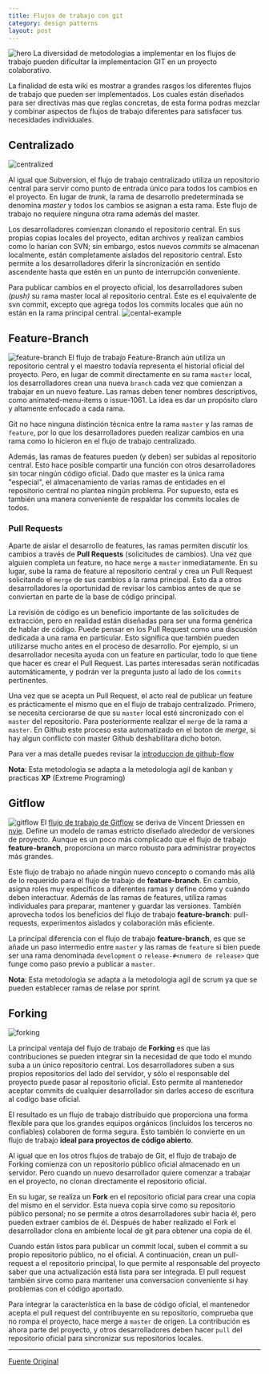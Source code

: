 ```yaml
---
title: Flujos de trabajo con git
category: design patterns
layout: post
---
```


![hero](https://wac-cdn.atlassian.com/dam/jcr:25d06843-2468-4e00-8ae7-11d4164f8995/hero.svg?cdnVersion=hp)
La diversidad de metodologias a implementar en los flujos de trabajo pueden difícultar la implementacion GIT en un proyecto colaborativo.

La finalidad de esta wiki es mostrar a grandes rasgos los diferentes flujos de trabajo que pueden ser implementados. Los cuales están diseñados para ser directivas mas que reglas concretas, de esta forma podras mezclar y combinar aspectos de flujos de trabajo diferentes para satisfacer tus necesidades individuales.

## Centralizado
![centralized](https://wac-cdn.atlassian.com/dam/jcr:c27e646e-0b66-49bd-9f85-ee9205e295d6/01.svg?cdnVersion=hp)

Al igual que Subversion, el flujo de trabajo centralizado utiliza un repositorio central para servir como punto de entrada único para todos los cambios en el proyecto. En lugar de *trunk*, la rama de desarrollo predeterminada se denomina *master* y todos los cambios se asignan a esta rama. Este flujo de trabajo no requiere ninguna otra rama además del master.

Los desarrolladores comienzan clonando el repositorio central. En sus propias copias locales del proyecto, editan archivos y realizan cambios como lo harían con SVN; sin embargo, estos nuevos *commits* se almacenan localmente, están completamente aislados del repositorio central. Esto permite a los desarrolladores diferir la sincronización en sentido ascendente hasta que estén en un punto de interrupción conveniente.

Para publicar cambios en el proyecto oficial, los desarrolladores suben *(push)* su rama master local al repositorio central. Éste es el equivalente de svn commit, excepto que agrega todos los commits locales que aún no están en la rama principal central.
![cental-example](https://wac-cdn.atlassian.com/dam/jcr:24d40389-e44e-4c28-b01b-be389d52506d/02.svg?cdnVersion=hp)

## Feature-Branch
![feature-branch](https://wac-cdn.atlassian.com/dam/jcr:f78ecc23-1371-4ce9-b2c0-b7a9fe706b21/01.svg?cdnVersion=hp)
El flujo de trabajo Feature-Branch aún utiliza un repositorio central y el maestro todavía representa el historial oficial del proyecto. Pero, en lugar de commit directamente en su rama `master` local, los desarrolladores crean una nueva `branch` cada vez que comienzan a trabajar en un nuevo feature. Las ramas deben tener nombres descriptivos, como animated-menu-items o issue-1061. La idea es dar un propósito claro y altamente enfocado a cada rama.

Git no hace ninguna distinción técnica entre la rama `master` y las ramas de `feature`, por lo que los desarrolladores pueden realizar cambios en una rama como lo hicieron en el flujo de trabajo centralizado.

Además, las ramas de features pueden (y deben) ser subidas al repositorio central. Esto hace posible compartir una función con otros desarrolladores sin tocar ningún código oficial. Dado que master es la única rama "especial", el almacenamiento de varias ramas de entidades en el repositorio central no plantea ningún problema. Por supuesto, esta es también una manera conveniente de respaldar los commits locales de todos.

### Pull Requests
Aparte de aislar el desarrollo de features, las ramas permiten discutir los cambios a través de **Pull Requests** (solicitudes de cambios). Una vez que alguien completa un feature, no hace `merge` a `master` inmediatamente. En su lugar, sube la rama de feature al repositorio central y crea un Pull Request solicitando el `merge` de sus cambios a la rama principal. Esto da a otros desarrolladores la oportunidad de revisar los cambios antes de que se conviertan en parte de la base de código principal.

La revisión de código es un beneficio importante de las solicitudes de extracción, pero en realidad están diseñadas para ser una forma genérica de hablar de código. Puede pensar en los Pull Request como una discusión dedicada a una rama en particular. Esto significa que también pueden utilizarse mucho antes en el proceso de desarrollo. Por ejemplo, si un desarrollador necesita ayuda con un feature en particular, todo lo que tiene que hacer es crear el Pull Request. Las partes interesadas serán notificadas automáticamente, y podrán ver la pregunta justo al lado de los `commits` pertinentes.

Una vez que se acepta un Pull Request, el acto real de publicar un feature es prácticamente el mismo que en el flujo de trabajo centralizado. Primero, se necesita cerciorarse de que su `master` local esté sincronizado con el `master` del repositorio. Para posteriormente realizar el `merge` de la rama a `master`. En Github este proceso esta automatizado en el boton de *merge*, si hay algun conflicto con master Github deshabilitara dicho boton.

Para ver a mas detalle puedes revisar la [introduccion de github-flow](https://guides.github.com/introduction/flow/)

**Nota**: Esta metodologia se adapta a la metodologia agil de kanban y practicas **XP** (Extreme Programing)

## Gitflow
![gitflow](https://wac-cdn.atlassian.com/dam/jcr:e3bd4199-27ac-4bac-a5d2-3ff0fdb112d3/01.svg?cdnVersion=hp)
El [flujo de trabajo de Gitflow](http://nvie.com/posts/a-successful-git-branching-model/) se deriva de Vincent Driessen en [nvie](http://nvie.com/). Define un modelo de ramas estricto diseñado alrededor de versiones de proyecto. Aunque es un poco más complicado que el flujo de trabajo **feature-branch**, proporciona un marco robusto para administrar proyectos más grandes.

Este flujo de trabajo no añade ningún nuevo concepto o comando más allá de lo requerido para el flujo de trabajo de **feature-branch**. En cambio, asigna roles muy específicos a diferentes ramas y define cómo y cuándo deben interactuar. Además de las ramas de features, utiliza ramas individuales para preparar, mantener y guardar las versiones. También aprovecha todos los beneficios del flujo de trabajo **feature-branch**: pull-requests, experimentos aislados y colaboración más eficiente.

La principal diferencia con el flujo de trabajo **feature-branch**, es que se añade un paso intermedio entre `master` y las ramas de `feature` si bien puede ser una rama denominada `development` o `release-#<numero de release>` que funge como paso previo a publicar a `master`.

**Nota**: Esta metodologia se adapta a la metodologia agil de scrum ya que se pueden establecer ramas de relase por sprint.

## Forking
![forking](https://wac-cdn.atlassian.com/dam/jcr:5c0941ff-a8b5-435b-a092-2167705f1e97/01.svg?cdnVersion=hp)

La principal ventaja del flujo de trabajo de **Forking** es que las contribuciones se pueden integrar sin la necesidad de que todo el mundo suba a un único repositorio central. Los desarrolladores suben a sus propios repositorios del lado del servidor, y sólo el responsable del proyecto puede pasar al repositorio oficial. Esto permite al mantenedor aceptar commits de cualquier desarrollador sin darles acceso de escritura al codigo base oficial.

El resultado es un flujo de trabajo distribuido que proporciona una forma flexible para que los grandes equipos orgánicos (incluidos los terceros no confiables) colaboren de forma segura. Esto también lo convierte en un flujo de trabajo **ideal para proyectos de código abierto**.

Al igual que en los otros flujos de trabajo de Git, el flujo de trabajo de Forking comienza con un repositorio público oficial almacenado en un servidor. Pero cuando un nuevo desarrollador quiere comenzar a trabajar en el proyecto, no clonan directamente el repositorio oficial.

En su lugar, se realiza un **Fork** en el repositorio oficial para crear una copia del mismo en el servidor. Esta nueva copia sirve como su repositorio público personal; no se permite a otros desarrolladores subir hacia él, pero pueden extraer cambios de él. Después de haber realizado el Fork el desarrollador clona en ambiente local de git para obtener una copia de él.

Cuando están listos para publicar un commit local, suben el commit a su propio repositorio público, no el oficial. A continuación, crean un pull-request a el repositorio principal, lo que permite al responsable del proyecto saber que una actualización está lista para ser integrada. El pull request también sirve como para mantener una conversacion conveniente si hay problemas con el código aportado.

Para integrar la característica en la base de código oficial, el mantenedor acepta el pull request del contribuyente en su repositorio, comprueba que no rompa el proyecto, hace merge a `master` de origen. La contribución es ahora parte del proyecto, y otros desarrolladores deben hacer `pull` del repositorio oficial para sincronizar sus repositorios locales.

---
[Fuente Original](https://www.atlassian.com/git/tutorials/comparing-workflows)
